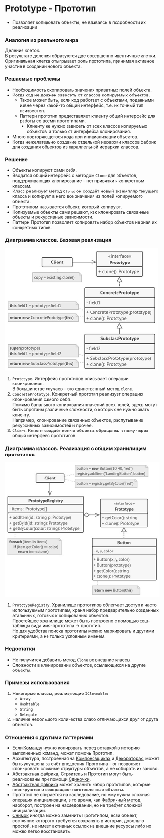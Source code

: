 ﻿# Prototype - Прототип
* Позволяет копировать объекты, не вдаваясь в подробности их реализации

### Аналогия из реального мира
Деление клеток.  
В результате деления образуются две совершенно идентичные клетки.  
Оригинальная клетка отыгрывает роль прототипа, принимая активное участие в создании нового объекта.

### Решаемые проблемы
* Необходимость скопировать значения приватных полей объекта.
* Когда код не должен зависеть от классов копируемых объектов.
  * Такое может быть, если код работает с объектами, поданными извне через какой-то общий интерфейс, т.е. их точный тип неизвестен.
  * Паттерн прототип предоставляет клиенту общий интерфейс для работы со всеми прототипами.
    * Клиенту не нужно зависеть от всех классов копируемых объектов, а только от интерфейса клонирования.
* Много повторяющегося кода при инициализации объектов.
* Когда нежелательно создание отдельной иерархии классов фабрик для создания объектов из параллельной иерархии классов.

### Решение
* Объекты копируют сами себя.
* Вводится общий интерфейс с методом `Clone` для объектов, поддерживающих клонирование – нет привязки к конкретным классам.
* Класс реализует метод `Clone`: он создаёт новый экземпляр текущего класса и копирует в него все значения из полей копируемого объекта.
* Прототипом называется объект, который копируют.
* Копируемые объекты сами решают, как клонировать связанные объекты и рекурсивные зависимости.
* Паттерн Прототип позволяет копировать набор объектов не зная их конкретных типов.

### Диаграмма классов. Базовая реализация
![Class diagram base](PrototypeBase.jpg)
1. `Prototype`. Интерфейс прототипов описывает операции клонирования.  
В большинстве случаев - это единственный метод `clone`.
2. `ConcretePrototype`. Конкретный прототип реализует операцию клонирования самого себя.  
Помимо банального копирования значений всех полей, здесь могут быть спрятаны различные сложности, о которых не нужно знать клиенту.  
Например, клонирование связанных объектов, распутывание рекурсивных зависимостей и прочее.
3. `Client`. Клиент создаёт копию объекта, обращаясь к нему через общий интерфейс прототипов.

### Диаграмма классов. Реализация с общим хранилищем прототипов
![Class diagram with registry](PrototypeWithRegistry.jpg)
1. `PrototypeRegistry`. Хранилище прототипов облегчает доступ к часто используемым прототипам, храня набор предварительно созданных эталонных, готовых к копированию объектов.  
Простейшее хранилище может быть построено с помощью хеш-таблицы вида имя-прототипа → прототип.  
Но для удобства поиска прототипы можно маркировать и другими критериями, а не только условным именем.

### Недостатки
* Не получится добавить метод `Clone` во внешние классы.
* Сложности в клонировании объектов, ссылающихся на другие объекты.

### Примеры использования
1. Некоторые классы, реализующие `ICloneable`:
   * `Array`
   * `Hashtable`
   * `String`
   * `Delegate`
2. Наличие небольшого количества слабо отличающихся друг от друга объектов.

### Отношения с другими паттернами
* Если [Команду](../Command/Command.md) нужно копировать перед вставкой в историю выполненных команд, может помочь Прототип.
* Архитектура, построенная на [Компоновщиках](../Composite/Composite.md) и [Декораторах](../Decorator/Decorator.md), может быть улучшена за счёт внедрения Прототипа - он позволяет клонировать сложные структуры объектов, а не собирать их заново.
* [Абстрактная фабрика](../AbstractFactory/AbstractFactory.md), [Строитель](../Builder/Builder.md) и Прототип могут быть реализованы при помощи [Одиночки](../Singleton/Singleton.md).
* [Абстрактная фабрика](../AbstractFactory/AbstractFactory.md) может хранить набор прототипов, которые клонируются и возвращают изготовленные объекты.
* Прототип не опирается на наследование, но ему нужна сложная операция инициализации, в то время, как [Фабричный метод](../FactoryMethod/FactoryMethod.md), наоборот, построен на наследовании, но не требует сложной инициализации.
* [Снимок](../Memento/Memento.md) иногда можно заменить Прототипом, если объект, состояние которого требуется сохранять в истории, довольно простой, не имеет активных ссылок на внешние ресурсы либо их можно легко восстановить.
